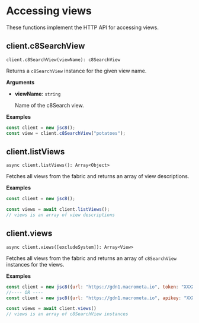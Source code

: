 # Accessing views

These functions implement the HTTP API for accessing views.

## client.c8SearchView

`client.c8SearchView(viewName): c8SearchView`

Returns a `c8SearchView`  instance for the given view name.

**Arguments**

- **viewName**: `string`

  Name of the c8Search view.

**Examples**

```js
const client = new jsc8();
const view = client.c8SearchView("potatoes");
```

## client.listViews

`async client.listViews(): Array<Object>`

Fetches all views from the fabric and returns an array of view
descriptions.

**Examples**

```js
const client = new jsc8();

const views = await client.listViews();
// views is an array of view descriptions
```

## client.views

`async client.views([excludeSystem]): Array<View>`

Fetches all views from the fabric and returns an array of
`c8SearchView` instances for the views.

**Examples**

```js
const client = new jsc8({url: "https://gdn1.macrometa.io", token: "XXXX"});
//---- OR ----
const client = new jsc8({url: "https://gdn1.macrometa.io", apikey: "XXXX"});

const views = await client.views()
// views is an array of c8SearchView instances
```
